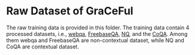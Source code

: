 # Raw Dataset of GraCeFul

The raw training data is provided in this folder. The training data contain 4 processed datasets, i.e., [webqa](https://aclanthology.org/D13-1160.pdf), [FreebaseQA](https://doi.org/10.18653/v1/N19-1028), [NQ](https://doi.org/10.48550/arXiv.2405.13401), and the [CoQA](https://doi.org/10.1162/tacl_a_00266). Among them webqa and FreebaseQA are non-contextual dataset, while NQ and CoQA are contextual dataset.